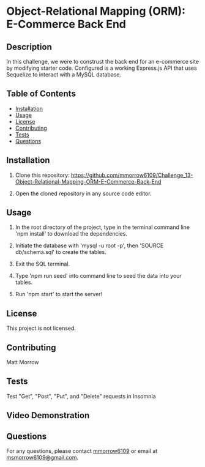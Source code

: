 
# Object-Relational Mapping (ORM): E-Commerce Back End

## Description
In this challenge, we were to construst the back end for an e-commerce site by modifying starter code. Configured is a working Express.js API that uses Sequelize to interact with a MySQL database.

## Table of Contents
- [Installation](#installation)
- [Usage](#usage)
- [License](#license)
- [Contributing](#contributing)
- [Tests](#tests)
- [Questions](#questions)

## Installation
1. Clone this repository: https://github.com/mmorrow6109/Challenge_13-Object-Relational-Mapping-ORM-E-Commerce-Back-End 

2. Open the cloned repository in any source code editor.

## Usage
1. In the root directory of the project, type in the terminal command line 'npm install' to download the dependencies.

2. Initiate the database with 'mysql -u root -p', then 'SOURCE db/schema.sql' to create the tables.

3. Exit the SQL terminal.

4. Type 'npm run seed' into command line to seed the data into your tables.

5. Run 'npm start' to start the server!

## License
This project is not licensed.

## Contributing
Matt Morrow

## Tests
Test "Get", "Post", "Put", and "Delete" requests in Insomnia

## Video Demonstration

## Questions
For any questions, please contact [mmorrow6109](https://github.com/mmorrow6109) or email at msmorrow6109@gmail.com.
